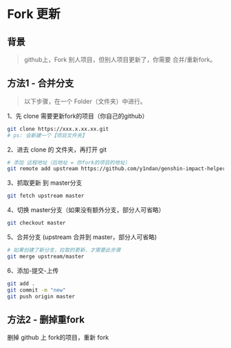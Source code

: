  

# Fork 更新

## 背景

> github上，Fork 别人项目，但别人项目更新了，你需要 合并/重新fork。



## 方法1 - 合并分支

> 以下步骤，在一个 Folder（文件夹）中进行。

1、先 clone 需要更新fork的项目（你自己的github）

```sh
git clone https://xxx.x.xx.xx.git
# ps: 会新建一个【项目文件夹】

```



2、进去 clone 的 文件夹，再打开 git

```sh
# 添加 远程地址（后地址 = 你fork的项目的地址）
git remote add upstream https://github.com/y1ndan/genshin-impact-helper.git
```



3、抓取更新 到 master分支

```sh
git fetch upstream master
```



4、切换 master分支（如果没有额外分支，部分人可省略）

```sh
git checkout master
```



5、合并分支 (upstream 合并到 master，部分人可省略)

```sh
# 如果创建了新分支，拉取的更新，才需要此步骤
git merge upstream/master
```



6、添加-提交-上传

```sh
git add .
git commit -m "new"
git push origin master
```



## 方法2 - 删掉重fork

删掉 github 上 fork的项目，重新 fork